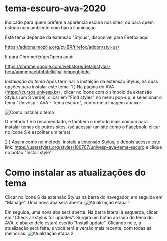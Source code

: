 # tema-escuro-ava-2020
Indicado para quem prefere a aparência escura nos sites, ou para quem estuda num ambiente com baixa iluminação

Este tema depende da extensão "Stylus", disponível para Firefox aqui: 

https://addons.mozilla.org/pt-BR/firefox/addon/styl-us/

E para Chrome/Edge/Opera aqui:

https://chrome.google.com/webstore/detail/stylus-beta/apmmpaebfobifelkijhaljbmpcgbjbdo

*Instalação do tema*
Após terminar a instalção da extensão Stylus, há duas opções para instalar este tema:
1 ) Na página do AVA (https://cursos.univesp.br) , clicar no ícone com o símbolo da extensão Stylus (um S verde), clicar em "Find styles" no menu pop-up, e selecionar o tema "Univesp - AVA - Tema escuro", conforme a imagem abaixo:

![Como instalar o tema](https://i.imgur.com/nDzK8ws.png)

O método 1 é o recomendado, e também o método mais comum para instalar temas de outros sites. (só acessar um site como o Facebook, clicar no ícone S e escolher um tema)

2 ) Assim como no método, instale a extensão Stylus, e depois acesse este link: https://userstyles.org/styles/180767/univesp-ava-tema-escuro e clique no botão "Install style"


# Como instalar as atualizações do tema 
Clicar no ícone S da extensão Stylus na barra do navegador, em seguida em "Manage". Uma nova aba será aberta:
![Atualização etapa 1](https://i.imgur.com/egDXUAP.png)

Em seguida, uma nova aba será aberta. Na barra lateral à esquerda, clicar em "Check all stylus for updates". Surgirá um botão ao lado do tema do AVA, e abaixo dele estará escrito "Install update". Clicando nele, a atualização será feita, e você terá a versão mais recente, com todas as melhorias.
![Atualização etapa 2](https://i.imgur.com/UgvJmdg.png)

